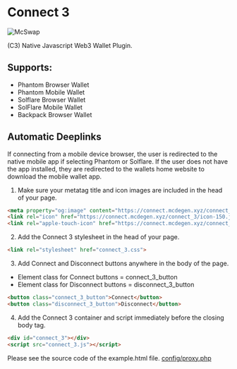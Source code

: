 # Connect 3
![McSwap](https://connect.mcdegen.xyz/connect_3/icon-150.jpg)

(C3) Native Javascript Web3 Wallet Plugin.

## Supports:
* Phantom Browser Wallet
* Phantom Mobile Wallet
* Solflare Browser Wallet
* SolFlare Mobile Wallet
* Backpack Browser Wallet

## Automatic Deeplinks
If connecting from a mobile device browser, the user is redirected to the native mobile app if selecting Phantom or Solflare. If the user does not have the app installed, they are redirected to the wallets home website to download the mobile wallet app.

1. Make sure your metatag title and icon images are included in the head of your page.
```html
<meta property="og:image" content="https://connect.mcdegen.xyz/connect_3/icon-150.jpg">
<link rel="icon" href="https://connect.mcdegen.xyz/connect_3/icon-150.jpg" type="image/png">
<link rel="apple-touch-icon" href="https://connect.mcdegen.xyz/connect_3/icon-150.jpg" type="image/png">
```

2. Add the Connect 3 stylesheet in the head of your page.
```html
<link rel="stylesheet" href="connect_3.css">
```

3. Add Connect and Disconnect buttons anywhere in the body of the page.
* Element class for Connect buttons = connect_3_button
* Element class for Disconnect buttons = disconnect_3_button
```html
<button class="connect_3_button">Connect</button>
<button class="disconnect_3_button">Disconnect</button>
```

4. Add the Connect 3 container and script immediately before the closing body tag.
```html
<div id="connect_3"></div>
<script src="connect_3.js"></script>
```

Please see the source code of the example.html file.
[config/proxy.php](https://github.com/McDegens-DAO/Connect-3/blob/main/connect_3/example.html)
